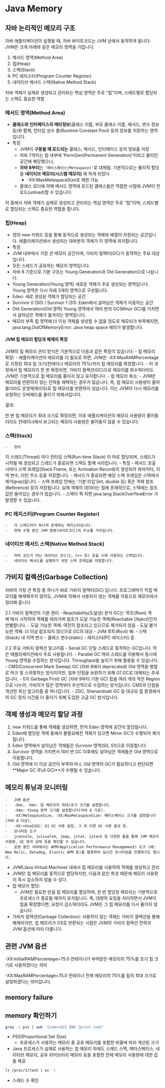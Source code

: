 # Java Memory

## 자바 논리적인 메모리 구조
자바 애플리케이션이 실행될 때, 자바 바이트코드는 JVM 상에서 동작하게 됩니다. JVM은 크게 아래와 같은 메모리 영역을 가집니다.

1.	메서드 영역(Method Area)
2.	힙(Heap)
3.	스택(Stack)
4.	PC 레지스터(Program Counter Register)
5.	네이티브 메서드 스택(Native Method Stack)

자바 객체가 실제로 생성되고 관리되는 핵심 영역은 주로 “힙”이며, 스레드별로 할당되는 스택도 중요한 역할

### 메서드 영역(Method Area)
-	**클래스와 인터페이스의 메타정보**(클래스 이름, 부모 클래스 이름, 메서드, 변수 정보 등)와 함께, 런타임 상수 풀(Runtime Constant Pool) 등의 정보를 저장하는 영역입니다.
- 특징
  - JVM이 **구동될 때 로드되는** 클래스, 메서드, 인터페이스 등의 정보를 저장
  - 자바 7까지는 힙 내부에 ‘PermGen(Permanent Generation)’이라고 불리던 공간에 해당했으나,
  - **자바 8부터**는 `‘메타스페이스(Metaspace)’`로 대체됨.  기본적으로는 물리적 할당을 **네이티브 메모리(시스템 메모리)** 에 하게 되었다.
    - -XX:MaxMetaspaceSize로 제한 가능
  - 클래스 로더에 의해 메서드 영역에 로드된 클래스들은 적절한 시점에 JVM이 언로드(unload)할 수 있습니다.

이 중에서 자바 객체가 실제로 생성되고 관리되는 핵심 영역은 주로 “힙”이며, 스레드별로 할당되는 스택도 중요한 역할을 합니다.

### 힙(Heap)
-	정의
new 키워드 등을 통해 동적으로 생성되는 객체와 배열이 저장되는 공간입니다. 애플리케이션에서 생성되는 대부분의 객체가 이 영역에 위치합니다.
-	특징
-	JVM 내부에서 가장 큰 메모리 공간이며, 가비지 컬렉터(GC)가 동작하는 주요 대상입니다.
-	모든 스레드가 공유하는 메모리 영역입니다.
-	자바 8 기준으로 기본 구조는 Young Generation과 Old Generation으로 나뉩니다.
-	Young Generation(Young 영역)
새로운 객체가 주로 생성되는 영역입니다. Young 영역은 다시 아래 3개의 영역으로 구성됩니다.
-	Eden: 새로 생성된 객체가 할당되는 공간
-	Survivor 0 (S0) / Survivor 1 (S1): Eden에서 살아남은 객체가 이동하는 공간
-	Old Generation(Old 영역)
Young 영역에서 여러 번의 GC(Minor GC)를 거치면서 살아남은 객체가 옮겨지는 영역입니다.
-	메모리 부족
힙 영역에 더 이상 객체를 생성할 수 없을 정도로 메모리가 부족해지면, java.lang.OutOfMemoryError: Java heap space 에러가 발생합니다.

#### JVM 힙 메모리 할당과 해제의 특징

JVM의 힙 메모리 관리 방식은 기본적으로 다음과 같은 특징이 있습니다:
	-	힙 메모리 확장:
	-	애플리케이션이 메모리를 더 필요로 하면, JVM은 -XX:MaxRAMPercentage로 지정된 최대 힙 크기(컨테이너 메모리의 75%)까지 힙 메모리를 확장합니다.
	-	이 과정에서 힙 메모리가 한 번 확장되면, 가비지 컬렉션(GC)으로 메모리를 회수하더라도 JVM은 기본적으로 힙 메모리를 줄이지 않고 유지합니다.
	-	힙 메모리 축소:
	-	JVM은 메모리를 반환하지 않는 전략을 채택하는 경우가 많습니다. 즉, 힙 메모리 사용량이 줄어들더라도 운영체제(OS)로 힙 메모리를 반환하지 않습니다. 이는 JVM이 다시 메모리를 요청하는 오버헤드를 줄이기 위해서입니다.

결과:

한 번 힙 메모리가 최대 크기로 확장되면, 이후 애플리케이션의 메모리 사용량이 줄어들더라도 컨테이너에서 보고되는 메모리 사용량은 줄어들지 않을 수 있습니다.


### 스택(Stack)
	-	정의
각 스레드(Thread) 마다 런타임 스택(Run-time Stack) 이 따로 할당되며, 스레드가 시작될 때 생성되고 스레드가 종료되면 스택도 함께 사라집니다.
	-	특징
	-	메서드 호출 시마다 스택 프레임(Stack Frame, 또는 Activation Record)이 생성되어 파라미터, 지역 변수, 리턴 주소 등을 저장합니다.
	-	메서드가 종료되면 해당 스택 프레임은 스택에서 제거(pop)됩니다.
	-	스택 프레임 안에는 ‘기본 타입’(int, double 등) 혹은 객체 참조(Reference) 등이 저장됩니다. 실제 객체의 데이터는 힙에 존재하므로, 스택에는 참조값만 들어있는 경우가 많습니다.
	-	스택이 꽉 차면 java.lang.StackOverflowError 가 발생할 수 있습니다.

### PC 레지스터(Program Counter Register)
	-	각 스레드마다 하나씩 존재하는 레지스터입니다.
	-	현재 수행 중인 JVM 명령(바이트코드)의 주소를 가리킵니다.

### 네이티브 메서드 스택(Native Method Stack)
	-	자바 코드가 아닌 네이티브 코드(C, C++ 등) 호출 시에 사용되는 스택입니다.
	-	네이티브 메서드를 실행하기 위한 스택 프레임을 저장합니다.

## 가비지 컬렉션(Garbage Collection)

자바의 가장 큰 특징 중 하나가 바로 가비지 컬렉터(GC) 입니다. 프로그래머가 직접 메모리를 해제해주지 않아도, JVM에 의해서 사용되지 않는 객체를 자동으로 메모리에서 정리해 줍니다.

2.1 가비지 컬렉션의 기본 원리
	-	Reachability(도달성) 분석
GC는 ‘루트(Root) 객체’에서 시작하여 객체를 따라가며 참조가 도달 가능한 객체(Reachable Object)인지 판별합니다.
	-	도달 가능한 객체: 여전히 참조되고 있으므로 제거되지 않음
	-	도달 불가능한 객체: 더 이상 참조되지 않으므로 GC의 대상
	-	JVM 루트(Root) 예:
	-	스택(Stack) 내 지역 변수
	-	클래스 변수(static)
	-	레지스터(PC 레지스터) 등

2.2 주요 가비지 컬렉션 알고리즘
	-	Serial GC
단일 스레드로 동작하는 GC입니다. 작은 애플리케이션에서 주로 사용됩니다.
	-	Parallel GC
여러 스레드를 이용해서 동시에 Young 영역을 수집하는 방식입니다. Throughput을 높이기 위해 활용될 수 있습니다.
	-	CMS(Concurrent Mark Sweep) GC (자바 8에서 deprecated)
Old 영역을 병렬로 마크 및 스위핑하는 방식이지만, 일부 단점을 보완하기 위해 G1 GC로 대체되는 추세입니다.
	-	G1( Garbage First) GC (자바 9부터 기본 GC)
힙을 여러 개의 작은 Region으로 나누어, 가비지가 많은 영역부터 우선적으로 수집하는 방식입니다. CMS의 단점을 개선한 최신 알고리즘 중 하나입니다.
	-	ZGC, Shenandoah GC 등
대규모 힙 환경에서의 GC 정지 시간을 더 줄이기 위해 도입된 고급 GC 방식입니다.

## 객체 생성과 메모리 할당 과정
1.	new 키워드를 통해 객체를 생성하면, 먼저 Eden 영역에 공간이 할당됩니다.
2.	Eden에 할당된 객체 중에서 불필요해진 객체가 있으면 Minor GC가 수행되어 제거됩니다.
3.	Eden 영역에서 살아남은 객체들은 Survivor 영역(S0, S1)으로 이동합니다.
4.	Survivor 영역을 거치면서 여러 번 GC 이후에도 살아남은 객체들은 Old 영역으로 이동합니다.
5.	Old 영역에 더 이상 공간이 부족하거나, Old 영역의 GC가 필요하다고 판단되면 **Major GC (Full GC)**가 수행될 수 있습니다.

## 메모리 튜닝과 모니터링
	-	JVM 옵션
	-	-Xmx, -Xms: 힙 메모리의 최대/초기 크기를 설정합니다.
	-	-Xmn: Young 영역 크기를 설정합니다(자바 8 기준).
	-	-XX:MetaspaceSize, -XX:MaxMetaspaceSize: 메타스페이스 크기를 설정합니다(자바 8 이상).
	-	-XX:+UseG1GC: G1 GC 사용 설정, 그 외 다른 GC 사용 옵션 등.
	-	모니터링 도구
	-	jconsole, jvisualvm, jmap, jstat, jstack 등 다양한 툴을 통해 JVM 메모리 사용량, GC 동작 상태 등을 확인할 수 있습니다.
	-	운영 중인 서버에서는 APM(Application Performance Management) 도구 (예: New Relic, Datadog, Elastic APM 등)를 활용하여 실시간 모니터링을 진행하기도 합니다.


- JVM(Java Virtual Machine) 내에서 힙 메모리를 사용하여 객체를 생성하고 관리
- JVM은 힙 메모리를 동적으로 할당하지만, 다음과 같은 특성 때문에 메모리 사용량이 즉시 감소하지 않을 수 있다.
- 힙 메모리 할당:  
  - JVM은 필요한 만큼 힙 메모리를 할당하며, 한 번 할당된 메모리는 기본적으로 프로세스가 종료될 때까지 유지됩니다. 즉, 대량의 요청을 처리하면서 JVM이 힙을 확장했다면, 요청이 감소하더라도 JVM은 그 힙 메모리를 다시 줄이지 않습니다.
- 가비지 컬렉션(Garbage Collection): 사용하지 않는 객체는 가비지 컬렉션을 통해 해제되지만, 힙 메모리가 OS로 반환되는 시점은 JVM의 가비지 컬렉션 전략과 JVM 옵션에 따라 다릅니다.


## 관련 JVM 옵션

-XX:InitialRAMPercentage=75.0
컨테이너가 부여받은 메모리의 75%를 초기 힙 크기로 사용하겠다는 의미

-XX:MaxRAMPercentage=75.0
컨테이너 전체 메모리의 75%를 힙의 최대 크기로 설정하겠다는 의미입니다.

## memory failure


## memory 확인하기 

```sh
grep -i pss | awk '{sum+=$2} END {print sum}'
```
- PSS(Proportional Set Size)
  - 프로세스가 사용하는 메모리 중 공유 메모리를 포함한 비율에 따라 계산된 크기
- Java 프로세스가 실제로 사용하는 힙 메모리 외에도 스레드 스택, 메타스페이스, 네이티브 메모리, 공유 라이브러리 메모리 등을 포함한 전체 메모리 사용량에 대한 값을 제공


```sh
ls /proc/1/task | wc -l
```
- 스레드 수 확인